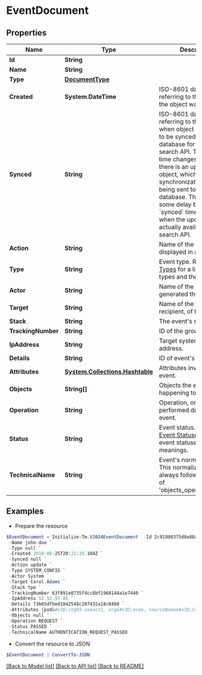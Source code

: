 # EventDocument
## Properties

Name | Type | Description | Notes
------------ | ------------- | ------------- | -------------
**Id** | **String** |  | 
**Name** | **String** |  | 
**Type** | [**DocumentType**](DocumentType.md) |  | 
**Created** | **System.DateTime** | ISO-8601 date-time referring to the time when the object was created. | [optional] 
**Synced** | **String** | ISO-8601 date-time referring to the date-time when object was queued to be synced into search database for use in the search API.   This date-time changes anytime there is an update to the object, which triggers a synchronization event being sent to the search database.  There may be some delay between the &#x60;synced&#x60; time and the time when the updated data is actually available in the search API.  | [optional] 
**Action** | **String** | Name of the event as it&#39;s displayed in audit reports. | [optional] 
**Type** | **String** | Event type. Refer to [Event Types](https://documentation.sailpoint.com/saas/help/search/index.html#event-types) for a list of event types and their meanings. | [optional] 
**Actor** | **String** | Name of the actor that generated the event. | [optional] 
**Target** | **String** | Name of the target, or recipient, of the event. | [optional] 
**Stack** | **String** | The event&#39;s stack. | [optional] 
**TrackingNumber** | **String** | ID of the group of events. | [optional] 
**IpAddress** | **String** | Target system&#39;s IP address. | [optional] 
**Details** | **String** | ID of event&#39;s details. | [optional] 
**Attributes** | [**System.Collections.Hashtable**](AnyType.md) | Attributes involved in the event. | [optional] 
**Objects** | **String[]** | Objects the event is happening to. | [optional] 
**Operation** | **String** | Operation, or action, performed during the event. | [optional] 
**Status** | **String** | Event status. Refer to [Event Statuses](https://documentation.sailpoint.com/saas/help/search/index.html#event-statuses) for a list of event statuses and their meanings. | [optional] 
**TechnicalName** | **String** | Event&#39;s normalized name. This normalized name always follows the pattern of &#39;objects_operation_status&#39;. | [optional] 

## Examples

- Prepare the resource
```powershell
$EventDocument = Initialize-Tm.V2024EventDocument  -Id 2c91808375d8e80a0175e1f88a575222 `
 -Name john.doe `
 -Type null `
 -Created 2018-06-25T20:22:28.104Z `
 -Synced null `
 -Action update `
 -Type SYSTEM_CONFIG `
 -Actor System `
 -Target Carol.Adams `
 -Stack tpe `
 -TrackingNumber 63f891e0735f4cc8bf1968144a1e7440 `
 -IpAddress 52.52.97.85 `
 -Details 73b65dfbed1842548c207432a18c84b0 `
 -Attributes {pod&#x3D;stg03-useast1, org&#x3D;acme, sourceName&#x3D;SailPoint} `
 -Objects null `
 -Operation REQUEST `
 -Status PASSED `
 -TechnicalName AUTHENTICATION_REQUEST_PASSED
```

- Convert the resource to JSON
```powershell
$EventDocument | ConvertTo-JSON
```

[[Back to Model list]](../README.md#documentation-for-models) [[Back to API list]](../README.md#documentation-for-api-endpoints) [[Back to README]](../README.md)

